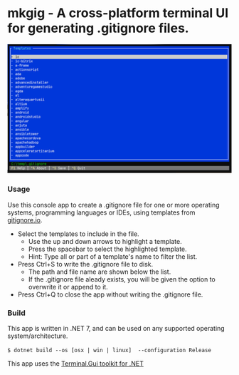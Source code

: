 # mkgig - A cross-platform terminal UI for generating .gitignore files.

![Screen Shot](screenshot.png)

### Usage
Use this console app to create a .gitignore file for one or more
operating systems, programming languages or IDEs, using
templates from [gitignore.io](https://gitignore.io).

* Select the templates to include in the file.
  - Use the up and down arrows to highlight a template.
  - Press the spacebar to select the highlighted template.
  - Hint: Type all or part of a template's name to filter the list.
* Press Ctrl+S to write the .gitignore file to disk.
  - The path and file name are shown below the list.
  - If the .gitignore file aleady exists, you will be given
    the option to overwrite it or append to it.
* Press Ctrl+Q to close the app without writing the .gitignore
  file.

### Build

This app is written in .NET 7, and can be used on any supported operating system/architecture.

`$ dotnet build --os [osx | win | linux]  --configuration Release`

This app uses the [Terminal.Gui toolkit for .NET](https://github.com/gui-cs/Terminal.Gui)